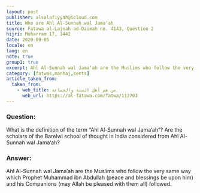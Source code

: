 ```yaml
---
layout: post
publisher: alsalafiyyah@icloud.com
title: Who are Ahl Al-Sunnah wal Jama‘ah
source: Fatawa al-Lajnah ad-Daimah no. 4143, Question 2
hijri: Muharram 17, 1442
date: 2020-09-05
locale: en
lang: en
note: true
group1: true
excerpt: Ahl Al-Sunnah wal Jama‘ah are the Muslims who follow the very same way which Prophet Muhammad ibn Abdullah (peace and blessings be upon him) and his Companions followed.
category: [fatwas,manhaj,sects]
article_taken_from: 
  taken_from:
    - web_title: من هم أهل السنة والجماعة
      web_url: https://al-fatawa.com/fatwa/112703
---
```


### Question:
What is the definition of the term “Ahl Al-Sunnah wal Jama‘ah”? Are the scholars of the Barelwi school of thought in India considered from Ahl Al-Sunnah wal Jama‘ah?

### Answer:
Ahl Al-Sunnah wal Jama‘ah are the Muslims who follow the very same way which Prophet Muhammad ibn Abdullah (peace and blessings be upon him) and his Companions (may Allah be pleased with them all) followed.
